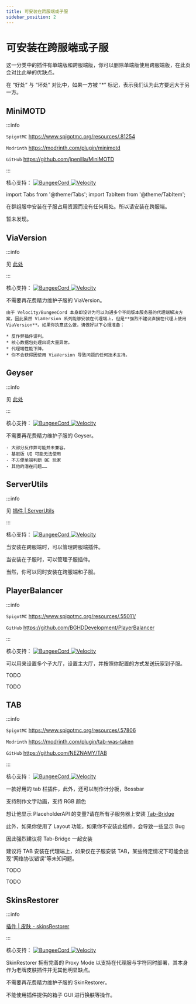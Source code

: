 ```yaml
---
title: 可安装在跨服端或子服
sidebar_position: 2
---
```


# 可安装在跨服端或子服

这一分类中的插件有单端版和跨服端版，你可以删除单端版使用跨服端版，在此页会对比此举的优缺点。

在 “好处” 与 “坏处” 对比中，如果一方被 “*” 标记，表示我们认为此方要远大于另一方。

## MiniMOTD

:::info

`SpigotMC` https://www.spigotmc.org/resources/.81254

`Modrinth` https://modrinth.com/plugin/minimotd

`GitHub` https://github.com/jpenilla/MiniMOTD

:::

核心支持：
<a href="">
  <img src="https://img.shields.io/badge/BungeeCord-orange?&style=flat-square" class="stylish-image" alt="BungeeCord" />
</a>
<a href="">
  <img src="https://img.shields.io/badge/Velocity-blue?&style=flat-square" class="stylish-image" alt="Velocity" />
</a>

import Tabs from '@theme/Tabs';
import TabItem from '@theme/TabItem';

<Tabs queryString="MiniMOTD">
  <TabItem value="good" label="好处*">

在群组服中安装在子服占用资源而没有任何用处。所以请安装在跨服端。

  </TabItem>

  <TabItem value="bad" label="坏处">

暂未发现。

  </TabItem>
</Tabs>

## ViaVersion

:::info

见 [此处](/docs-java/process/plugin/other/Via/Via.md)

:::

核心支持：
<a href="">
  <img src="https://img.shields.io/badge/BungeeCord-orange?&style=flat-square" class="stylish-image" alt="BungeeCord" />
</a>
<a href="">
  <img src="https://img.shields.io/badge/Velocity-blue?&style=flat-square" class="stylish-image" alt="Velocity" />
</a>

<Tabs queryString="ViaVersion">
  <TabItem value="good" label="好处">

不需要再花费精力维护子服的 ViaVersion。

  </TabItem>

  <TabItem value="bad" label="坏处*">

    由于 Velocity/BungeeCord 本身即设计为可以沟通多个不同版本服务器的代理端解决方案，因此虽然 ViaVersion 系列能够安装在代理端上，但是**强烈不建议直接在代理上使用 ViaVersion**。如果你执意这么做，请做好以下心理准备：

    * 反作弊插件误判。
    * 核心数据包处理出现大量异常。
    * 代理端性能下降。
    * 你不会获得因使用 ViaVersion 导致问题的任何技术支持。

  </TabItem>
</Tabs>

## Geyser

:::info

见 [此处](/docs-java/process/mobile-player/Geyser/introduction/overview.md)

:::

核心支持：
<a href="">
  <img src="https://img.shields.io/badge/BungeeCord-orange?&style=flat-square" class="stylish-image" alt="BungeeCord" />
</a>
<a href="">
  <img src="https://img.shields.io/badge/Velocity-blue?&style=flat-square" class="stylish-image" alt="Velocity" />
</a>

<Tabs queryString="Geyser">
  <TabItem value="good" label="好处">

不需要再花费精力维护子服的 Geyser。

  </TabItem>

  <TabItem value="bad" label="坏处*">

    - 大部分反作弊可能并未兼容。
    - 基岩版 UI 可能无法使用
    - 不方便单端判断 BE 玩家
    - 其他的潜在问题……

  </TabItem>
</Tabs>

## ServerUtils

:::info

见 [插件 | ServerUtils](/docs-java/process/plugin/ManageTool/PluginManagement/ServerUtils.md)

:::

核心支持：
<a href="">
  <img src="https://img.shields.io/badge/BungeeCord-orange?&style=flat-square" class="stylish-image" alt="BungeeCord" />
</a>
<a href="">
  <img src="https://img.shields.io/badge/Velocity-blue?&style=flat-square" class="stylish-image" alt="Velocity" />
</a>

<Tabs queryString="ServerUtils">
  <TabItem value="good" label="好处">

当安装在跨服端时，可以管理跨服端插件。

  </TabItem>

  <TabItem value="bad" label="坏处">

当安装在子服时，可以管理子服插件。

  </TabItem>
</Tabs>

当然，你可以同时安装在跨服端和子服。

## PlayerBalancer

:::info

`SpigotMC` https://www.spigotmc.org/resources/.55011/

`GitHub` https://github.com/BGHDDevelopment/PlayerBalancer

:::

核心支持：
<a href="">
  <img src="https://img.shields.io/badge/BungeeCord-orange?&style=flat-square" class="stylish-image" alt="BungeeCord" />
</a>
<a href="">
  <img src="https://img.shields.io/badge/Velocity-blue?&style=flat-square" class="stylish-image" alt="Velocity" />
</a>

可以用来设置多个子大厅，设置主大厅，并按照你配置的方式发送玩家到子服。

<Tabs queryString="PlayerBalancer">
  <TabItem value="good" label="好处">

TODO

  </TabItem>

  <TabItem value="bad" label="坏处">

TODO

  </TabItem>
</Tabs>

## TAB

:::info

`SpigotMC` https://www.spigotmc.org/resources/.57806

`Modrinth` https://modrinth.com/plugin/tab-was-taken

`GitHub` https://github.com/NEZNAMY/TAB

:::

核心支持：
<a href="">
  <img src="https://img.shields.io/badge/BungeeCord-orange?&style=flat-square" class="stylish-image" alt="BungeeCord" />
</a>
<a href="">
  <img src="https://img.shields.io/badge/Velocity-blue?&style=flat-square" class="stylish-image" alt="Velocity" />
</a>

一款好用的 tab 栏插件，此外，还可以制作计分板，Bossbar

支持制作文字动画，支持 RGB 颜色

想让他显示 PlaceholderAPI 的变量?请在所有子服务器上安装 [Tab-Bridge](https://www.spigotmc.org/resources/.83966/)

此外，如果你使用了 Layout 功能，如果你不安装此插件，会导致一些显示 Bug

因此强烈建议将 Tab-Bridge 一起安装

建议将 TAB 安装在代理端上，如果仅在子服安装 TAB，某些特定情况下可能会出现“网络协议错误”等未知问题。

<Tabs queryString="TAB">
  <TabItem value="good" label="好处">

TODO

  </TabItem>

  <TabItem value="bad" label="坏处">

TODO

  </TabItem>
</Tabs>

## SkinsRestorer

:::info

[插件 | 皮肤 - skinsRestorer](/docs-java/process/plugin/other/SkinsRestorer.md)

:::

核心支持：
<a href="">
  <img src="https://img.shields.io/badge/BungeeCord-orange?&style=flat-square" class="stylish-image" alt="BungeeCord" />
</a>
<a href="">
  <img src="https://img.shields.io/badge/Velocity-blue?&style=flat-square" class="stylish-image" alt="Velocity" />
</a>

SkinRestorer 拥有完善的 Proxy Mode 以支持在代理服与字符同时部署，其本身作为老牌皮肤插件并无其他明显缺点。

<Tabs queryString="SkinsRestorer">
  <TabItem value="good" label="好处">

不需要再花费精力维护子服的 SkinRestorer。

  </TabItem>

  <TabItem value="bad" label="坏处">

不能使用插件提供的箱子 GUI 进行换肤等操作。

  </TabItem>
</Tabs>
